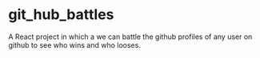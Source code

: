 # git_hub_battles
A React project in which a we can battle the github profiles of any user on github to see who wins and who looses.
